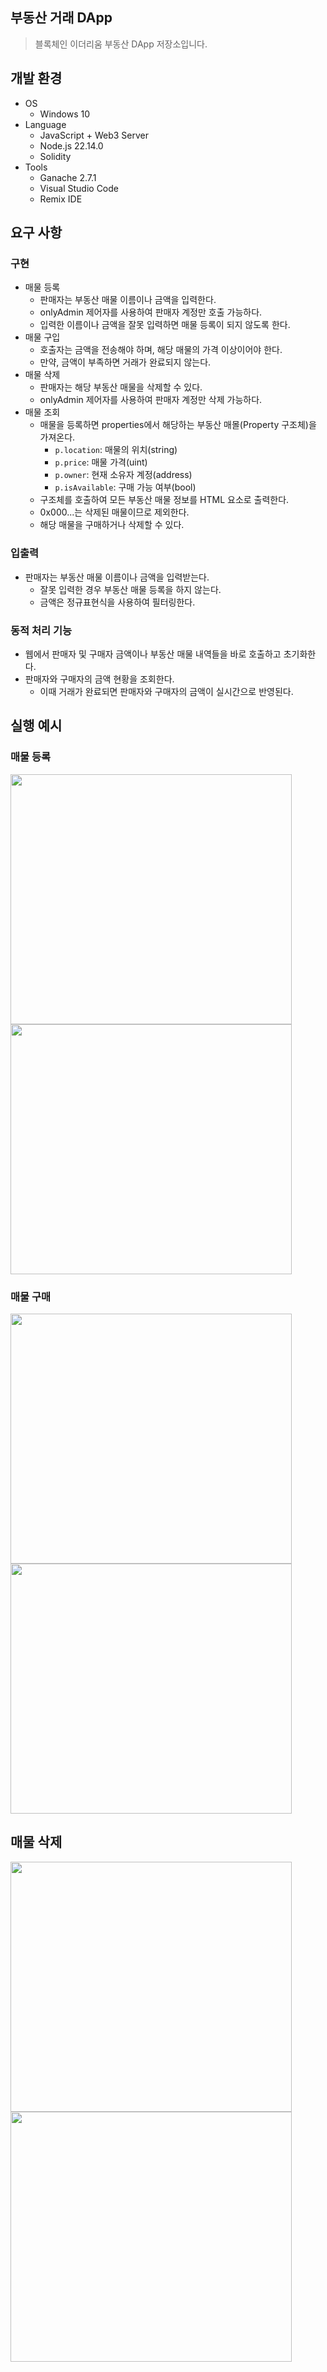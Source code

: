 ## 부동산 거래 DApp

> 블록체인 이더리움 부동산 DApp 저장소입니다.

## 개발 환경

* OS
  * Windows 10
* Language
  * JavaScript + Web3 Server
  * Node.js 22.14.0
  * Solidity
* Tools
  * Ganache 2.7.1
  * Visual Studio Code
  * Remix IDE

## 요구 사항

### 구현

* 매물 등록
  * 판매자는 부동산 매물 이름이나 금액을 입력한다.
  * onlyAdmin 제어자를 사용하여 판매자 계정만 호출 가능하다.
  * 입력한 이름이나 금액을 잘못 입력하면 매물 등록이 되지 않도록 한다.
* 매물 구입
  * 호출자는 금액을 전송해야 하며, 해당 매물의 가격 이상이어야 한다.
  * 만약, 금액이 부족하면 거래가 완료되지 않는다.
* 매물 삭제
  * 판매자는 해당 부동산 매물을 삭제할 수 있다.
  * onlyAdmin 제어자를 사용하여 판매자 계정만 삭제 가능하다.
* 매물 조회
  * 매물을 등록하면 properties에서 해당하는 부동산 매몰(Property 구조체)을 가져온다.
    * `p.location`: 매물의 위치(string)
    * `p.price`: 매물 가격(uint)
    * `p.owner`: 현재 소유자 계정(address)
    * `p.isAvailable`: 구매 가능 여부(bool)
  * 구조체를 호출하여 모든 부동산 매물 정보를 HTML 요소로 출력한다.
  * 0x000...는 삭제된 매물이므로 제외한다.
  * 해당 매물을 구매하거나 삭제할 수 있다.

### 입출력

* 판매자는 부동산 매물 이름이나 금액을 입력받는다.
  * 잘못 입력한 경우 부동산 매물 등록을 하지 않는다.
  * 금액은 정규표현식을 사용하여 필터링한다.

### 동적 처리 기능

* 웹에서 판매자 및 구매자 금액이나 부동산 매물 내역들을 바로 호출하고 초기화한다.
* 판매자와 구매자의 금액 현황을 조회한다.
  * 이때 거래가 완료되면 판매자와 구매자의 금액이 실시간으로 반영된다.

## 실행 예시

### 매물 등록
<img src="https://github.com/user-attachments/assets/97fbf5eb-92d5-4e83-a2ae-d0136e32f51d" width="450px" height="400px" />
<img src="https://github.com/user-attachments/assets/e0c59a93-a343-472d-94ea-60ebb90c0bd5" width="450px" height="400px" />


### 매물 구매
<img src="https://github.com/user-attachments/assets/1773c736-ec80-44de-bfb4-1a0db228a0fc" width="450px" height="400px" />
<img src="https://github.com/user-attachments/assets/7a496368-6190-49fa-8bc5-0242a94f6a61" width="450px" height="400px" />


## 매물 삭제
<img src="https://github.com/user-attachments/assets/9e58b19d-51d1-4771-ac1c-bae4eb278e1d" width="450px" height="400px" />
<img src="https://github.com/user-attachments/assets/e934ae8f-8df0-4667-a64a-57cf852a67a4" width="450px" height="400px" />



